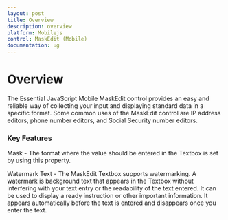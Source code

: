 ```yaml
---
layout: post
title: Overview
description: overview
platform: Mobilejs
control: MaskEdit (Mobile)
documentation: ug
---
```


# Overview

The Essential JavaScript Mobile MaskEdit control provides an easy and reliable way of collecting your input and displaying standard data in a specific format. Some common uses of the MaskEdit control are IP address editors, phone number editors, and Social Security number editors. 

### Key Features

Mask - The format where the value should be entered in the Textbox is set by using this property.

Watermark Text - The MaskEdit Textbox supports watermarking. A watermark is background text that appears in the Textbox without interfering with your text entry or the readability of the text entered. It can be used to display a ready instruction or other important information. It appears automatically before the text is entered and disappears once you enter the text.

